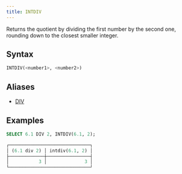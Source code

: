 ```yaml
---
title: INTDIV
---
```


Returns the quotient by dividing the first number by the second one, rounding down to the closest smaller integer.

## Syntax

```sql
INTDIV(<number1>, <number2>)
```

## Aliases

- [DIV](div.md)

## Examples

```sql
SELECT 6.1 DIV 2, INTDIV(6.1, 2);

┌──────────────────────────────┐
│ (6.1 div 2) │ intdiv(6.1, 2) │
├─────────────┼────────────────┤
│           3 │              3 │
└──────────────────────────────┘
```